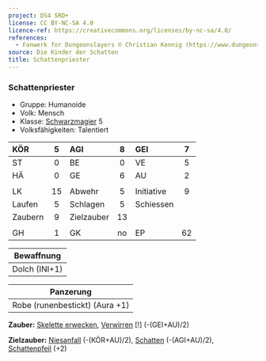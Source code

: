 ```yaml
---
project: DS4 SRD+
license: CC BY-NC-SA 4.0
licence-ref: https://creativecommons.org/licenses/by-nc-sa/4.0/
references: 
  - Fanwerk for Dungeonslayers © Christian Kennig (https://www.dungeonslayers.net/)
source: Die Kinder der Schatten
title: Schattenpriester
---
```


### Schattenpriester

- Gruppe: Humanoide
- Volk: Mensch
- Klasse: [Schwarzmagier](../../grw/charaktere-klasse-schwarzmagier.md) 5
- Volksfähigkeiten: Talentiert

| KÖR     |  5  | AGI        |  8  | GEI        |  7  |
| :------ | :-: | :--------- | :-: | :--------- | :-: |
| ST      |  0  | BE         |  0  | VE         |  5  |
| HÄ      |  0  | GE         |  6  | AU         |  2  |
|         |     |            |     |            |     |
| LK      | 15  | Abwehr     |  5  | Initiative |  9  |
| Laufen  |  5  | Schlagen   |  5  | Schiessen  |     |
| Zaubern |  9  | Zielzauber | 13  |            |     |
|         |     |            |     |            |     |
| GH      |  1  | GK         | no  | EP         | 62  |

|  Bewaffnung   |
| :-----------: |
| Dolch (INI+1) |

|           Panzerung            |
| :----------------------------: |
| Robe (runenbestickt) (Aura +1) |

**Zauber:** [Skelette erwecken](../../grw/zauber/skelette-erwecken.md), [Verwirren](../../grw/zauber/verwirren.md) [!] (-(GEI+AU)/2)

**Zielzauber:** [Niesanfall](../../grw/zauber/niesanfall.md) (-(KÖR+AU)/2), [Schatten](../../grw/zauber/schatten.md) (-(AGI+AU)/2), [Schattenpfeil](../../grw/zauber/schattenpfeil.md) (+2)

